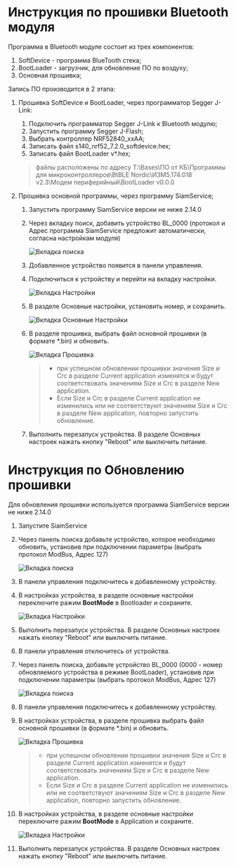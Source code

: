 # Инструкция по прошивки Bluetooth модуля

Программа в Bluetooth модуле состоит из трех компонентов:
1. SoftDevice - программа BlueTooth стека;
2. BootLoader - загрузчик, для обновление ПО по воздуху;
3. Основная прошивка;

Запись ПО производится в 2 этапа:
1. Прошивка SoftDevice и BootLoader, через программатор Segger J-Link:
	1. Подключить программатор Segger J-Link к Bluetooth модулю;
	2. Запустить программу Segger J-Flash;
	3. Выбрать контроллер NRF52840_xxAA;
	4. Записать файл s140_nrf52_7.2.0_softdevice.hex;
	5. Записать файл BootLoader v*.hex;

	> файлы расположены по адресу T:\Bases\ПО от КБ\Программы для микроконтроллеров\BtBLE Nordic\ИЗМ5.174.018 v2.3\Модем периферийный\BootLoader v0.0.0

2. Прошивка основной программы, через программу SiamService;
	1. Запустить программу SiamService версии не ниже 2.14.0
	2. Через вкладку поиск, добавить устройство BL_0000
	(протокол и Адрес программа SiamService предложит автоматически, согласна настройкам модуля)

		![Вкладка поиска](./image/SiamService1.png)

	3. Добавленное устройство появится в панели управления.
	4. Подключиться к устройству и перейти на вкладку настройки.

		![Вкладка Настройки](./image/SiamService2.png)

	5. В разделе Основные настройки, установить номер, и сохранить.

		![Вкладка Основные Настройки](./image/SiamService3.png)

	6. В разделе прошивка, выбрать файл основной прошивки (в формате *.bin) и обновить.

		![Вкладка Прошивка](./image/SiamService4.png)

		>	* при успешном обновлении прошивки значения Size и Crc в разделе Current application изменятся и будут соответствовать значениям Size и Crc в разделе New application.
		>	* Если Size и Crc в разделе Current application не изменились или не соответствуют значениям Size и Crc в разделе New application, повторно запустить обновление.
	
	7. Выполнить перезапуск устройства. В разделе Основных настроек нажать кнопку "Reboot" или выключить питание.



# Инструкция по Обновлению прошивки

Для обновления прошивки используется программа SiamService версии не ниже 2.14.0

1. Запустите SiamService
2. Через панель поиска добавьте устройство, которое необходимо обновить, установив при подключении параметры (выбрать протокол ModBus, Адрес 127)

	![Вкладка поиска](./image/SiamService5.png)

3. В панели управления подключитесь к добавленному устройству.
4. В настройках устройства, в разделе основные настройки переключите ражим **BootMode** в Bootloader и сохраните.

	![Вкладка Настройки](./image/SiamService6.png)

5. Выполнить перезапуск устройства. В разделе Основных настроек нажать кнопку "Reboot" или выключить питание.
6. В панели управления отключитесь от устройства.
7. Через панель поиска, добавьте устройство BL_0000 (0000 - номер обновляемого устройства в режиме BootLoader), установив при подключении параметры (выбрать протокол ModBus, Адрес 127)

	![Вкладка поиска](./image/SiamService1.png)

8. В панели управления подключитесь к добавленному устройству.
9. В настройках устройства, в разделе прошивка выбрать файл основной прошивки (в формате *.bin) и обновить.

	![Вкладка Прошивка](./image/SiamService4.png)

	>	* при успешном обновлении прошивки значения Size и Crc в разделе Current application изменятся и будут соответствовать значениям Size и Crc в разделе New application.
	>	* Если Size и Crc в разделе Current application не изменились или не соответствуют значениям Size и Crc в разделе New application, повторно запустить обновление.

10. В настройках устройства, в разделе основные настройки переключите ражим **BootMode** в Application и сохраните.

	![Вкладка Настройки](./image/SiamService7.png)

11. Выполнить перезапуск устройства. В разделе Основных настроек нажать кнопку "Reboot" или выключить питание.